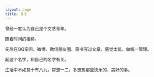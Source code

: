 ```yaml
---
layout: page
title: 关于
---
```


曾经一度认为自己是个文艺青年。

随着时间的推移。

先后在QQ空间、微博、微信朋友圈、简书写过文章，感觉太乱，做统一管理。

起这个名字，和自己的名字有关。

生活中不如意十有八九，常想一二，多想想那些快乐的、美好的事。



